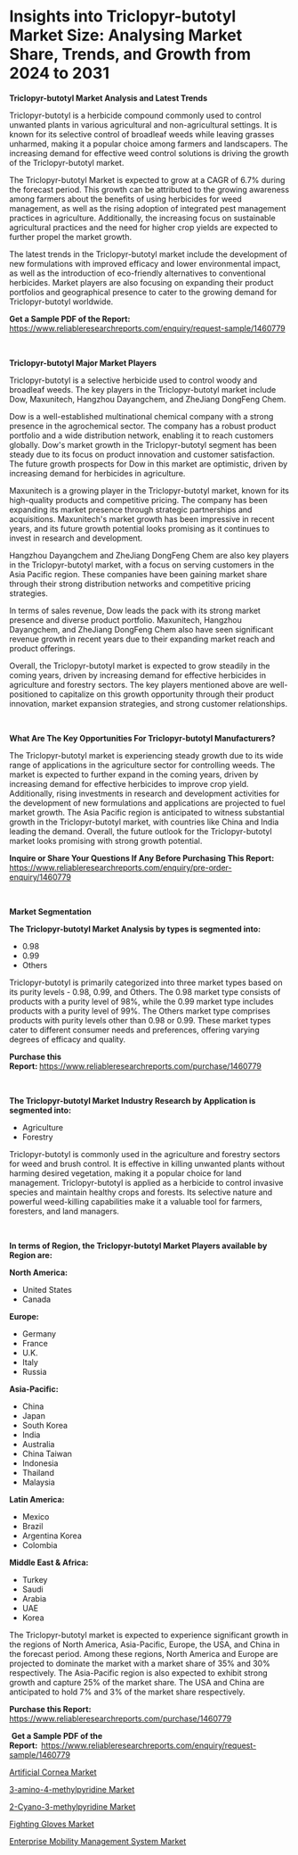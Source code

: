 <p><h1>Insights into Triclopyr-butotyl Market Size: Analysing Market Share, Trends, and Growth from 2024 to 2031</h1></p><p><strong>Triclopyr-butotyl Market Analysis and Latest Trends</strong></p>
<p><p>Triclopyr-butotyl is a herbicide compound commonly used to control unwanted plants in various agricultural and non-agricultural settings. It is known for its selective control of broadleaf weeds while leaving grasses unharmed, making it a popular choice among farmers and landscapers. The increasing demand for effective weed control solutions is driving the growth of the Triclopyr-butotyl market.</p><p>The Triclopyr-butotyl Market is expected to grow at a CAGR of 6.7% during the forecast period. This growth can be attributed to the growing awareness among farmers about the benefits of using herbicides for weed management, as well as the rising adoption of integrated pest management practices in agriculture. Additionally, the increasing focus on sustainable agricultural practices and the need for higher crop yields are expected to further propel the market growth.</p><p>The latest trends in the Triclopyr-butotyl market include the development of new formulations with improved efficacy and lower environmental impact, as well as the introduction of eco-friendly alternatives to conventional herbicides. Market players are also focusing on expanding their product portfolios and geographical presence to cater to the growing demand for Triclopyr-butotyl worldwide.</p></p>
<p><strong>Get a Sample PDF of the Report:&nbsp;</strong> <a href="https://www.reliableresearchreports.com/enquiry/request-sample/1460779">https://www.reliableresearchreports.com/enquiry/request-sample/1460779</a></p>
<p>&nbsp;</p>
<p><strong>Triclopyr-butotyl Major Market Players</strong></p>
<p><p>Triclopyr-butotyl is a selective herbicide used to control woody and broadleaf weeds. The key players in the Triclopyr-butotyl market include Dow, Maxunitech, Hangzhou Dayangchem, and ZheJiang DongFeng Chem. </p><p>Dow is a well-established multinational chemical company with a strong presence in the agrochemical sector. The company has a robust product portfolio and a wide distribution network, enabling it to reach customers globally. Dow's market growth in the Triclopyr-butotyl segment has been steady due to its focus on product innovation and customer satisfaction. The future growth prospects for Dow in this market are optimistic, driven by increasing demand for herbicides in agriculture.</p><p>Maxunitech is a growing player in the Triclopyr-butotyl market, known for its high-quality products and competitive pricing. The company has been expanding its market presence through strategic partnerships and acquisitions. Maxunitech's market growth has been impressive in recent years, and its future growth potential looks promising as it continues to invest in research and development.</p><p>Hangzhou Dayangchem and ZheJiang DongFeng Chem are also key players in the Triclopyr-butotyl market, with a focus on serving customers in the Asia Pacific region. These companies have been gaining market share through their strong distribution networks and competitive pricing strategies.</p><p>In terms of sales revenue, Dow leads the pack with its strong market presence and diverse product portfolio. Maxunitech, Hangzhou Dayangchem, and ZheJiang DongFeng Chem also have seen significant revenue growth in recent years due to their expanding market reach and product offerings.</p><p>Overall, the Triclopyr-butotyl market is expected to grow steadily in the coming years, driven by increasing demand for effective herbicides in agriculture and forestry sectors. The key players mentioned above are well-positioned to capitalize on this growth opportunity through their product innovation, market expansion strategies, and strong customer relationships.</p></p>
<p>&nbsp;</p>
<p><strong>What Are The Key Opportunities For Triclopyr-butotyl Manufacturers?</strong></p>
<p><p>The Triclopyr-butotyl market is experiencing steady growth due to its wide range of applications in the agriculture sector for controlling weeds. The market is expected to further expand in the coming years, driven by increasing demand for effective herbicides to improve crop yield. Additionally, rising investments in research and development activities for the development of new formulations and applications are projected to fuel market growth. The Asia Pacific region is anticipated to witness substantial growth in the Triclopyr-butotyl market, with countries like China and India leading the demand. Overall, the future outlook for the Triclopyr-butotyl market looks promising with strong growth potential.</p></p>
<p><strong>Inquire or Share Your Questions If Any Before Purchasing This Report:</strong> <a href="https://www.reliableresearchreports.com/enquiry/pre-order-enquiry/1460779">https://www.reliableresearchreports.com/enquiry/pre-order-enquiry/1460779</a></p>
<p>&nbsp;</p>
<p><strong>Market Segmentation</strong></p>
<p><strong>The Triclopyr-butotyl Market Analysis by types is segmented into:</strong></p>
<p><ul><li>0.98</li><li>0.99</li><li>Others</li></ul></p>
<p><p>Triclopyr-butotyl is primarily categorized into three market types based on its purity levels - 0.98, 0.99, and Others. The 0.98 market type consists of products with a purity level of 98%, while the 0.99 market type includes products with a purity level of 99%. The Others market type comprises products with purity levels other than 0.98 or 0.99. These market types cater to different consumer needs and preferences, offering varying degrees of efficacy and quality.</p></p>
<p><strong>Purchase this Report:&nbsp;</strong><a href="https://www.reliableresearchreports.com/purchase/1460779">https://www.reliableresearchreports.com/purchase/1460779</a></p>
<p>&nbsp;</p>
<p><strong>The Triclopyr-butotyl Market Industry Research by Application is segmented into:</strong></p>
<p><ul><li>Agriculture</li><li>Forestry</li></ul></p>
<p><p>Triclopyr-butotyl is commonly used in the agriculture and forestry sectors for weed and brush control. It is effective in killing unwanted plants without harming desired vegetation, making it a popular choice for land management. Triclopyr-butotyl is applied as a herbicide to control invasive species and maintain healthy crops and forests. Its selective nature and powerful weed-killing capabilities make it a valuable tool for farmers, foresters, and land managers.</p></p>
<p>&nbsp;</p>
<p><strong>In terms of Region, the Triclopyr-butotyl Market Players available by Region are:</strong></p>
<p>
    <p> <strong> North America: </strong>
        <ul>
            <li>United States</li>
            <li>Canada</li>
        </ul>
        </p> 
    <p> <strong> Europe: </strong>
        <ul>
            <li>Germany</li>
            <li>France</li>
            <li>U.K.</li>
            <li>Italy</li>
            <li>Russia</li>
        </ul>
        </p> 
    <p> <strong> Asia-Pacific: </strong>
        <ul>
            <li>China</li>
            <li>Japan</li>
            <li>South Korea</li>
            <li>India</li>
            <li>Australia</li>
            <li>China Taiwan</li>
            <li>Indonesia</li>
            <li>Thailand</li>
            <li>Malaysia</li>
        </ul>
        </p> 
    <p> <strong> Latin America: </strong>
        <ul>
            <li>Mexico</li>
            <li>Brazil</li>
            <li>Argentina Korea</li>
            <li>Colombia</li>
        </ul>
        </p> 
    <p> <strong> Middle East & Africa: </strong>
        <ul>
            <li>Turkey</li>
            <li>Saudi</li>
            <li>Arabia</li>
            <li>UAE</li>
            <li>Korea</li>
        </ul>
    </p>
    </p>
<p><p>The Triclopyr-butotyl market is expected to experience significant growth in the regions of North America, Asia-Pacific, Europe, the USA, and China in the forecast period. Among these regions, North America and Europe are projected to dominate the market with a market share of 35% and 30% respectively. The Asia-Pacific region is also expected to exhibit strong growth and capture 25% of the market share. The USA and China are anticipated to hold 7% and 3% of the market share respectively.</p></p>
<p><strong>Purchase this Report: </strong><a href="https://www.reliableresearchreports.com/purchase/1460779">https://www.reliableresearchreports.com/purchase/1460779</a></p>
<p>&nbsp;<strong>Get a Sample PDF of the Report:&nbsp;&nbsp;</strong><a href="https://www.reliableresearchreports.com/enquiry/request-sample/1460779">https://www.reliableresearchreports.com/enquiry/request-sample/1460779</a></p>
<p><strong></strong></p>
<p><p><a href="https://github.com/angelajermaine/Market-Research-Report-List-2/blob/main/artificial-cornea-market.md">Artificial Cornea Market</a></p><p><a href="https://issuu.com/reportprime-2/docs/3-amino-4-methylpyridine-market-size-2030.pptx">3-amino-4-methylpyridine Market</a></p><p><a href="https://issuu.com/reportprime-2/docs/2-cyano-3-methylpyridine-market-size-2030.pptx">2-Cyano-3-methylpyridine Market</a></p><p><a href="https://github.com/provorikovar/Market-Research-Report-List-3/blob/main/fighting-gloves-market.md">Fighting Gloves Market</a></p><p><a href="https://medium.com/@patrickbrooks1913/enterprise-mobility-management-system-market-analysis-and-sze-forecasted-for-period-from-2024-to-e6382c7322b6">Enterprise Mobility Management System Market</a></p></p>